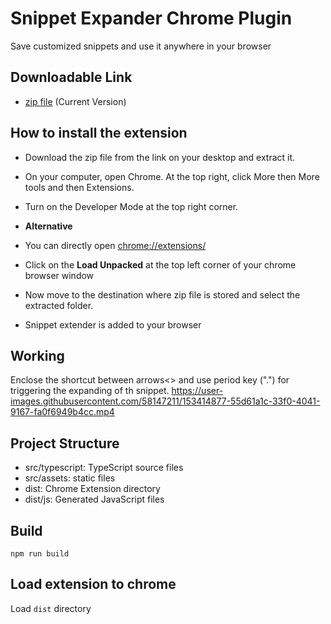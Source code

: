 # Snippet Expander Chrome Plugin

Save customized snippets and use it anywhere in your browser

## Downloadable Link

* [zip file](https://drive.google.com/uc?export=download&id=1egwztO5fdPEec21OuyeL_69KS0xro9ky) (Current Version)

## How to install the extension

* Download the zip file from the link on your desktop and extract it.
* On your computer, open Chrome. At the top right, click More then More tools and then Extensions.
* Turn on the Developer Mode at the top right corner.

* **Alternative**
* You can directly open [chrome://extensions/](chrome://extensions/)

* Click on the **Load Unpacked** at the top left corner of your chrome browser window
* Now move to the destination where zip file is stored and select the extracted folder.
* Snippet extender is added to your browser

## Working

Enclose the shortcut between arrows<> and use period key (".") for triggering the expanding of th snippet. 
https://user-images.githubusercontent.com/58147211/153414877-55d61a1c-33f0-4041-9167-fa0f6949b4cc.mp4


## Project Structure

* src/typescript: TypeScript source files
* src/assets: static files
* dist: Chrome Extension directory
* dist/js: Generated JavaScript files

## Build

```
npm run build
```

## Load extension to chrome

Load `dist` directory

